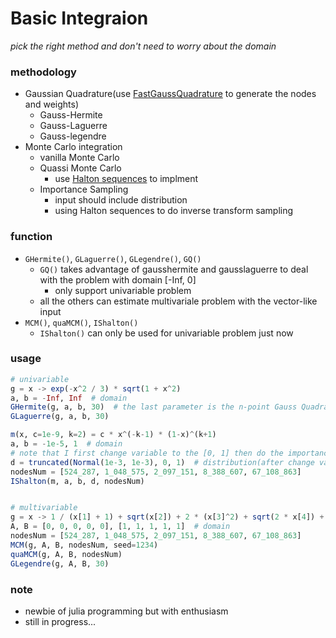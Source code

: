 # Basic Integraion
*pick the right method and don't need to worry about the domain*


### methodology
- Gaussian Quadrature(use [FastGaussQuadrature](https://github.com/JuliaApproximation/FastGaussQuadrature.jl) to generate the nodes and weights)
    - Gauss-Hermite
    - Gauss-Laguerre
    - Gauss-legendre
- Monte Carlo integration
    - vanilla Monte Carlo
    - Quassi Monte Carlo
        - use [Halton sequences](https://github.com/tobydriscoll/HaltonSequences.jl) to implment
    - Importance Sampling
        - input should include distribution
        - using Halton sequences to do inverse transform sampling


### function
- `GHermite()`, `GLaguerre()`, `GLegendre()`, `GQ()`
    - `GQ()` takes advantage of gausshermite and gausslaguerre to deal with the problem with domain [-Inf, 0] 
        - only support univariable problem
    - all the others can estimate multivariale problem with the vector-like input
- `MCM()`, `quaMCM()`, `IShalton()`
    - `IShalton()` can only be used for univariable problem just now


### usage
```julia
# univariable
g = x -> exp(-x^2 / 3) * sqrt(1 + x^2)
a, b = -Inf, Inf  # domain
GHermite(g, a, b, 30)  # the last parameter is the n-point Gauss Quadrature nodes and weights
GLaguerre(g, a, b, 30) 

m(x, c=1e-9, k=2) = c * x^(-k-1) * (1-x)^(k+1)
a, b = -1e-5, 1  # domain
# note that I first change variable to the [0, 1] then do the importance sampling
d = truncated(Normal(1e-3, 1e-3), 0, 1)  # distribution(after change variable, domain=[0, 1])
nodesNum = [524_287, 1_048_575, 2_097_151, 8_388_607, 67_108_863]
IShalton(m, a, b, d, nodesNum)


# multivariable
g = x -> 1 / (x[1] + 1) + sqrt(x[2]) + 2 * (x[3]^2) + sqrt(2 * x[4]) + cbrt(x[5])
A, B = [0, 0, 0, 0, 0], [1, 1, 1, 1, 1]  # domain
nodesNum = [524_287, 1_048_575, 2_097_151, 8_388_607, 67_108_863]
MCM(g, A, B, nodesNum, seed=1234)
quaMCM(g, A, B, nodesNum)
GLegendre(g, A, B, 30)
```


### note
- newbie of julia programming but with enthusiasm
- still in progress...
